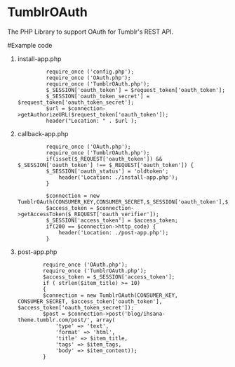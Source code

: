 TumblrOAuth
======================

The PHP Library to support OAuth for Tumblr's REST API.


#Example code


1. install-app.php

				require_once ('config.php');
				require_once ('OAuth.php');
				require_once ('TumblrOAuth.php');
				$_SESSION['oauth_token'] = $request_token['oauth_token'];
				$_SESSION['oauth_token_secret'] = $request_token['oauth_token_secret'];
				$url = $connection->getAuthorizeURL($request_token['oauth_token']);
				header("Location: " . $url );


2. callback-app.php

				require_once ('OAuth.php');
				require_once ('TumblrOAuth.php');
				if(isset($_REQUEST['oauth_token']) && $_SESSION['oauth_token'] !== $_REQUEST['oauth_token']) {
				$_SESSION['oauth_status'] = 'oldtoken';
					header('Location: ./install-app.php');
				}

				$connection = new TumblrOAuth(CONSUMER_KEY,CONSUMER_SECRET,$_SESSION['oauth_token'],$_SESSION['oauth_token_secret']);
				$access_token = $connection->getAccessToken($_REQUEST['oauth_verifier']);
				$_SESSION['access_token'] = $access_token;
				if(200 == $connection->http_code) {
					header('Location: ./post-app.php');
				}

 3. post-app.php


				require_once ('OAuth.php');
				require_once ('TumblrOAuth.php');
				$access_token = $_SESSION['access_token'];
				if ( strlen($item_title) >= 10)
				{
				$connection = new TumblrOAuth(CONSUMER_KEY, CONSUMER_SECRET, $access_token['oauth_token'],    $access_token['oauth_token_secret']);
				$post = $connection->post('blog/ihsana-theme.tumblr.com/post/', array(
					'type' => 'text',
					'format' => 'html',
					'title' => $item_title,
					'tags' => $item_tags,
					'body' => $item_content));
				}


